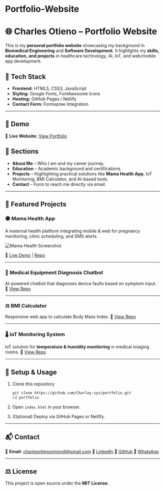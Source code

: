 # Portfolio-Website


# 🌐 Charles Otieno – Portfolio Website

This is my **personal portfolio website** showcasing my background in **Biomedical Engineering** and **Software Development**.
It highlights my **skills, education, and projects** in healthcare technology, AI, IoT, and web/mobile app development.

## 🚀 Tech Stack

* **Frontend:** HTML5, CSS3, JavaScript
* **Styling:** Google Fonts, FontAwesome Icons
* **Hosting:** GitHub Pages / Netlify
* **Contact Form:** Formspree Integration

---

## 📸 Demo

🔗 **Live Website:** [View Portfolio](https://charley-sys.netlify.app/)




## 📂 Sections

* **About Me** – Who I am and my career journey.
* **Education** – Academic background and certifications.
* **Projects** – Highlighting practical solutions like **Mama Health App**, IoT Monitoring, BMI Calculator, and AI-based tools.
* **Contact** – Form to reach me directly via email.

---

## 💼 Featured Projects

### 🟣 Mama Health App

A maternal health platform integrating mobile & web for pregnancy monitoring, clinic scheduling, and SMS alerts.

![Mama Health Screenshot](Screenshots/Screenshot415.png)

🔗 [Live Demo](https://mama-health.donscustomclothiers.co.ke/) | [Repo](https://github.com/Charley-sys/mama-health)

---

### 🧠 Medical Equipment Diagnosis Chatbot

AI-powered chatbot that diagnoses device faults based on symptom input.
🔗 [View Repo](https://github.com/Charley-sys/med-chatbot)

---

### ⚖️ BMI Calculator

Responsive web app to calculate Body Mass Index.
🔗 [View Repo](https://github.com/Charley-sys/bmi-calculator)

---

### 🌡️ IoT Monitoring System

IoT solution for **temperature & humidity monitoring** in medical imaging rooms.
🔗 [View Repo](https://github.com/Charley-sys/iot-monitoring)

---

## 🔧 Setup & Usage

1. Clone this repository

   ```bash
   git clone https://github.com/Charley-sys/portfolio.git
   cd portfolio
   ```
2. Open `index.html` in your browser.
3. (Optional) Deploy via GitHub Pages or Netlify.

---

## 📬 Contact

📧 **Email:** [charlesotienoomondi@gmail.com](mailto:charlesotienoomondi@gmail.com)
🔗 [LinkedIn](https://www.linkedin.com/in/charlesotieno123/)
🐙 [GitHub](https://github.com/Charley-sys)
💬 [WhatsApp](https://wa.me/254743971067)

---

## ⚖️ License

This project is open source under the **MIT License**.


